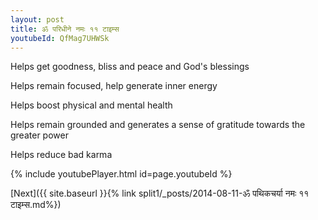 ```yaml
---
layout: post
title: ॐ परिधीने नमः ११ टाइम्स
youtubeId: QfMag7UHWSk
---
```

 
 
Helps get goodness, bliss and peace and God's blessings
 
Helps remain focused, help generate inner energy 
 
Helps boost physical and mental health 
 
Helps remain grounded and generates a sense of gratitude towards the greater power 
 
Helps reduce bad karma
 
 
 
 


{% include youtubePlayer.html id=page.youtubeId %}
 
[Next]({{ site.baseurl }}{% link  split1/_posts/2014-08-11-ॐ पथिकचर्या नमः ११ टाइम्स.md%})
 
